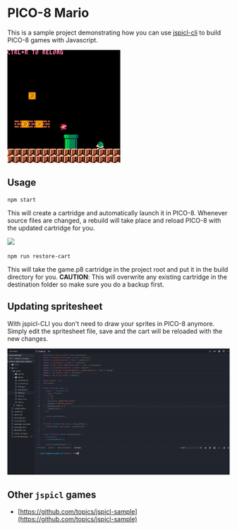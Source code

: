 # PICO-8 Mario
This is a sample project demonstrating how you can use [jspicl-cli](https://github.com/AgronKabashi/jspicl-cli) to build PICO-8 games with Javascript.

![](https://raw.githubusercontent.com/AgronKabashi/assets/master/jspicl/mario-sample.gif)

## Usage
```Shell
npm start
```

This will create a cartridge and automatically launch it in PICO-8. Whenever source files are changed, a rebuild will take place and reload PICO-8 with the updated cartridge for you.

![](https://i.imgur.com/QYj4Xga.gif)

```
npm run restore-cart
```

This will take the game.p8 cartridge in the project root and put it in the build directory for you.
**CAUTION**: This will overwrite any existing cartridge in the destination folder so make sure you do a backup first.

## Updating spritesheet
With jspicl-CLI you don't need to draw your sprites in PICO-8 anymore. Simply edit the spritesheet file, save and the cart will be reloaded with the new changes.

![](https://github.com/AgronKabashi/assets/raw/814f6efe24bc9aca5d9d6ca6259279733529e300/rollup-plugin-jspicl/spritesheetLiveReload.gif)

## Other `jspicl` games
* [https://github.com/topics/jspicl-sample](https://github.com/topics/jspicl-sample)
